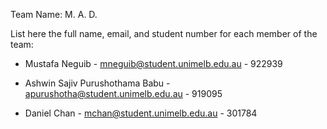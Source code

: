 Team Name: M. A. D.

List here the full name, email, and student number for each member of the team:

- Mustafa Neguib - mneguib@student.unimelb.edu.au - 922939

- Ashwin Sajiv Purushothama Babu - apurushotha@student.unimelb.edu.au - 919095

- Daniel Chan - mchan@student.unimelb.edu.au - 301784